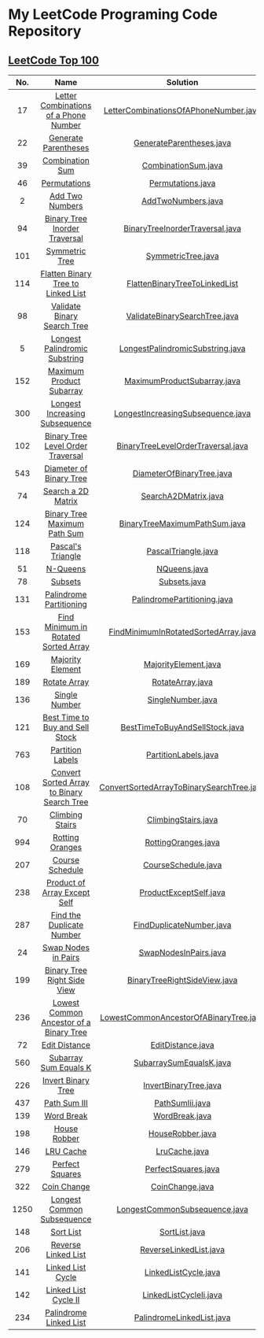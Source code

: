 # My LeetCode Programing Code Repository

## [LeetCode Top 100](https://leetcode.com/studyplan/top-100-liked/)

| No.  |                                                                 Name                                                                  |                                          Solution                                          |
|:----:|:-------------------------------------------------------------------------------------------------------------------------------------:|:------------------------------------------------------------------------------------------:|
|  17  |       [Letter Combinations of a Phone Number](https://leetcode.com/problems/letter-combinations-of-a-phone-number/description/)       |     [LetterCombinationsOfAPhoneNumber.java](src/LetterCombinationsOfAPhoneNumber.java)     |
|  22  |                        [Generate Parentheses](https://leetcode.com/problems/generate-parentheses/description)                         |                  [GenerateParentheses.java](src/GenerateParentheses.java)                  |
|  39  |                             [Combination Sum](https://leetcode.com/problems/combination-sum/description)                              |                       [CombinationSum.java](src/CombinationSum.java)                       |
|  46  |                                [Permutations](https://leetcode.com/problems/permutations/description/)                                |                         [Permutations.java](src/Permutations.java)                         |
|  2   |                             [Add Two Numbers](https://leetcode.com/problems/add-two-numbers/description/)                             |                        [AddTwoNumbers.java](src/AddTwoNumbers.java)                        |
|  94  |               [Binary Tree Inorder Traversal](https://leetcode.com/problems/binary-tree-inorder-traversal/description/)               |           [BinaryTreeInorderTraversal.java](src/BinaryTreeInorderTraversal.java)           |
| 101  |                                    [Symmetric Tree](https://leetcode.com/problems/symmetric-tree/)                                    |                        [SymmetricTree.java](src/SymmetricTree.java)                        |
| 114  |          [Flatten Binary Tree to Linked List](https://leetcode.com/problems/flatten-binary-tree-to-linked-list/description/)          |          [FlattenBinaryTreeToLinkedList](src/FlattenBinaryTreeToLinkedList.java)           |
|  98  |                 [Validate Binary Search Tree](https://leetcode.com/problems/validate-binary-search-tree/description/)                 |             [ValidateBinarySearchTree.java](src/ValidateBinarySearchTree.java)             |
|  5   |              [Longest Palindromic Substring ](https://leetcode.com/problems/longest-palindromic-substring/description/)               |          [LongestPalindromicSubstring.java](src/LongestPalindromicSubstring.java)          |
| 152  |                   [Maximum Product Subarray ](https://leetcode.com/problems/maximum-product-subarray/description/)                    |               [MaximumProductSubarray.java](src/MaximumProductSubarray.java)               |
| 300  |              [Longest Increasing Subsequence](https://leetcode.com/problems/longest-increasing-subsequence/description)               |         [LongestIncreasingSubsequence.java](src/LongestIncreasingSubsequence.java)         |
| 102  |                 [Binary Tree Level Order Traversal](https://leetcode.com/problems/binary-tree-level-order-traversal/)                 |        [BinaryTreeLevelOrderTraversal.java](src/BinaryTreeLevelOrderTraversal.java)        |
| 543  |                           [Diameter of Binary Tree](https://leetcode.com/problems/diameter-of-binary-tree/)                           |                 [DiameterOfBinaryTree.java](src/DiameterOfBinaryTree.java)                 |
|  74  |                                [Search a 2D Matrix](https://leetcode.com/problems/search-a-2d-matrix/)                                |                      [SearchA2DMatrix.java](src/SearchA2DMatrix.java)                      |
| 124  |                [Binary Tree Maximum Path Sum](https://leetcode.com/problems/binary-tree-maximum-path-sum/description)                 |             [BinaryTreeMaximumPathSum.java](src/BinaryTreeMaximumPathSum.java)             |
| 118  |                                 [Pascal's Triangle](https://leetcode.com/problems/pascals-triangle/)                                  |                       [PascalTriangle.java](src/PascalTriangle.java)                       |
|  51  |                                    [N-Queens](https://leetcode.com/problems/n-queens/description/)                                    |                              [NQueens.java](src/NQueens.java)                              |
|  78  |                                     [Subsets](https://leetcode.com/problems/subsets/description/)                                     |                              [Subsets.java](src/Subsets.java)                              |
| 131  |                     [Palindrome Partitioning](https://leetcode.com/problems/palindrome-partitioning/description/)                     |               [PalindromePartitioning.java](src/PalindromePartitioning.java)               |
| 153  |        [Find Minimum in Rotated Sorted Array](https://leetcode.com/problems/find-minimum-in-rotated-sorted-array/description/)        |      [FindMinimumInRotatedSortedArray.java](src/FindMinimumInRotatedSortedArray.java)      |
| 169  |                            [Majority Element](https://leetcode.com/problems/majority-element/description)                             |                      [MajorityElement.java](src/MajorityElement.java)                      |
| 189  |                                [Rotate Array](https://leetcode.com/problems/rotate-array/description/)                                |                          [RotateArray.java](src/RotateArray.java)                          |
| 136  |                                     [Single Number](https://leetcode.com/problems/single-number/)                                     |                         [SingleNumber.java](src/SingleNumber.java)                         |
| 121  |             [Best Time to Buy and Sell Stock](https://leetcode.com/problems/best-time-to-buy-and-sell-stock/description/)             |            [BestTimeToBuyAndSellStock.java](src/BestTimeToBuyAndSellStock.java)            |
| 763  |                            [Partition Labels](https://leetcode.com/problems/partition-labels/description)                             |                      [PartitionLabels.java](src/PartitionLabels.java)                      |
| 108  |  [Convert Sorted Array to Binary Search Tree](https://leetcode.com/problems/convert-sorted-array-to-binary-search-tree/description/)  | [ConvertSortedArrayToBinarySearchTree.java](src/ConvertSortedArrayToBinarySearchTree.java) |
|  70  |                             [Climbing Stairs](https://leetcode.com/problems/climbing-stairs/description/)                             |                       [ClimbingStairs.java](src/ClimbingStairs.java)                       |
| 994  |                                   [Rotting Oranges](https://leetcode.com/problems/rotting-oranges/)                                   |                       [RottingOranges.java](src/RottingOranges.java)                       |
| 207  |                             [Course Schedule](https://leetcode.com/problems/course-schedule/description/)                             |                       [CourseSchedule.java](src/CourseSchedule.java)                       |
| 238  |                      [Product of Array Except Self](https://leetcode.com/problems/product-of-array-except-self/)                      |                    [ProductExceptSelf.java](src/ProductExceptSelf.java)                    |
| 287  |                   [Find the Duplicate Number](https://leetcode.com/problems/find-the-duplicate-number/description)                    |                  [FindDuplicateNumber.java](src/FindDuplicateNumber.java)                  |
|  24  |                         [Swap Nodes in Pairs](https://leetcode.com/problems/swap-nodes-in-pairs/description/)                         |                     [SwapNodesInPairs.java](src/SwapNodesInPairs.java)                     |
| 199  |                 [Binary Tree Right Side View](https://leetcode.com/problems/binary-tree-right-side-view/description/)                 |              [BinaryTreeRightSideView.java](src/BinaryTreeRightSideView.java)              |
| 236  |          [Lowest Common Ancestor of a Binary Tree  ](https://leetcode.com/problems/lowest-common-ancestor-of-a-binary-tree/)          |    [LowestCommonAncestorOfABinaryTree.java](src/LowestCommonAncestorOfABinaryTree.java)    | 
|  72  |          [Edit Distance](https://leetcode.com/problems/edit-distance/description/?envType=study-plan-v2&envId=top-100-liked)          |                         [EditDistance.java](src/EditDistance.java)                         |
| 560  |        [Subarray Sum Equals K](https://leetcode.com/problems/subarray-sum-equals-k/?envType=study-plan-v2&envId=top-100-liked)        |                   [SubarraySumEqualsK.java](src/SubarraySumEqualsK.java)                   |
| 226  |     [Invert Binary Tree](https://leetcode.com/problems/invert-binary-tree/description/?envType=study-plan-v2&envId=top-100-liked)     |                     [InvertBinaryTree.java](src/InvertBinaryTree.java)                     |
| 437  |           [Path Sum III](https://leetcode.com/problems/path-sum-iii/description/?envType=study-plan-v2&envId=top-100-liked)           |                           [PathSumIii.java](src/PathSumIii.java)                           |
| 139  |                   [Word Break](https://leetcode.com/problems/word-break/?envType=study-plan-v2&envId=top-100-liked)                   |                            [WordBreak.java](src/WordBreak.java)                            |
| 198  |           [House Robber](https://leetcode.com/problems/house-robber/description/?envType=study-plan-v2&envId=top-100-liked)           |                          [HouseRobber.java](src/HouseRobber.java)                          |
| 146  |                                   [LRU Cache](https://leetcode.com/problems/lru-cache/description/)                                   |                             [LruCache.java](src/LruCache.java)                             |
| 279  |              [Perfect Squares](https://leetcode.com/problems/perfect-squares/?envType=study-plan-v2&envId=top-100-liked)              |                       [PerfectSquares.java](src/PerfectSquares.java)                       |
| 322  |                  [Coin Change](https://leetcode.com/problems/coin-change/?envType=study-plan-v2&envId=top-100-liked)                  |                           [CoinChange.java](src/CoinChange.java)                           |
| 1250 |   [Longest Common Subsequence](https://leetcode.com/problems/longest-common-subsequence/?envType=study-plan-v2&envId=top-100-liked)   |             [LongestCommonSubsequence.java](src/LongestCommonSubsequence.java)             |
| 148  |              [Sort List](https://leetcode.com/problems/sort-list/description/?envType=study-plan-v2&envId=top-100-liked)              |                             [SortList.java](src/SortList.java)                             |
| 206  |    [Reverse Linked List](https://leetcode.com/problems/reverse-linked-list/description/?envType=study-plan-v2&envId=top-100-liked)    |                    [ReverseLinkedList.java](src/ReverseLinkedList.java)                    |
| 141  |            [Linked List Cycle](https://leetcode.com/problems/linked-list-cycle/?envType=study-plan-v2&envId=top-100-liked)            |                      [LinkedListCycle.java](src/LinkedListCycle.java)                      |
| 142  |   [Linked List Cycle II](https://leetcode.com/problems/linked-list-cycle-ii/description/?envType=study-plan-v2&envId=top-100-liked)   |                    [LinkedListCycleIi.java](src/LinkedListCycleIi.java)                    |
| 234  | [Palindrome Linked List](https://leetcode.com/problems/palindrome-linked-list/description/?envType=study-plan-v2&envId=top-100-liked) |                 [PalindromeLinkedList.java](src/PalindromeLinkedList.java)                 |